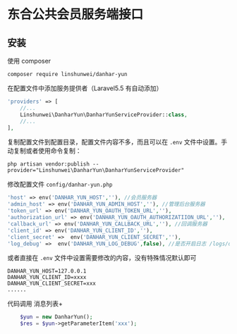 东合公共会员服务端接口
========
安装
--------

使用 composer
```shell
composer require linshunwei/danhar-yun
```

在配置文件中添加服务提供者（Laravel5.5 有自动添加）
```php
'providers' => [
    //...
    Linshunwei\DanharYun\DanharYunServiceProvider::class,
    //...
],
```

复制配置文件到配置目录，配置文件内容不多，而且可以在 `.env` 文件中设置。手动复制或者使用命令复制：
```shell
php artisan vendor:publish --provider="Linshunwei\DanharYun\DanharYunServiceProvider"
```

修改配置文件 `config/danhar-yun.php`
```php
'host' => env('DANHAR_YUN_HOST',''), //会员服务器
'admin_host' => env('DANHAR_YUN_ADMIN_HOST',''), //管理后台服务器
'token_url' => env('DANHAR_YUN_OAUTH_TOKEN_URL',''),
'authorization_url' => env('DANHAR_YUN_OAUTH_AUTHORIZATIION_URL',''),
'callback_url' => env('DANHAR_YUN_CALLBACK_URL',''), //回调服务器
'client_id' => env('DANHAR_YUN_CLIENT_ID',''),
'client_secret' =>  env('DANHAR_YUN_CLIENT_SECRET',''),
'log_debug' =>  env('DANHAR_YUN_LOG_DEBUG',false), //是否开启日志 /logs/danhar_yun目录
```

或者直接在 `.env` 文件中设置需要修改的内容，没有特殊情况默认即可
```
DANHAR_YUN_HOST=127.0.0.1
DANHAR_YUN_CLIENT_ID=xxxx
DANHAR_YUN_CLIENT_SECRET=xxx
......
```
代码调用 消息列表+
```php
    $yun = new DanharYun();
    $res = $yun->getParameterItem('xxx');
```

